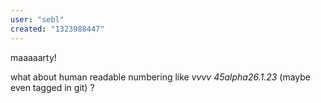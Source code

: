 ```yaml
---
user: "sebl"
created: "1323988447"
---
```


maaaaarty!


what about human readable numbering like *vvvv 45alpha26.1.23* (maybe even tagged in git) ?
